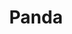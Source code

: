 ---
title: "Panda"
title_bn: "পান্ডা নদী"
description: "Panda river starts from the Naowa river and ends at Mohanpur."
---